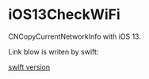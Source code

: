 # iOS13CheckWiFi
CNCopyCurrentNetworkInfo with iOS 13.

Link blow is writen by swift:

[swift version](https://github.com/HackingGate/iOS13-WiFi-Info)
